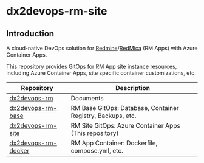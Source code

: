 # dx2devops-rm-site

## Introduction

A cloud-native DevOps solution for [Redmine][redmine]/[RedMica][redmica] (RM Apps) with Azure Container Apps.

This repository provides GitOps for RM App site instance resources, including Azure Container Apps, site specific container customizations, etc.

|Repository|Description|
|-|-|
|[dx2devops-rm]|Documents|
|[dx2devops-rm-base]|RM Base GitOps: Database, Container Registry, Backups, etc.|
|[dx2devops-rm-site]|RM Site GitOps: Azure Container Apps (This repository)|
|[dx2devops-rm-docker]|RM App Container: Dockerfile, compose.yml, etc.|

[redmine]: https://github.com/redmine/redmine
[redmica]: https://github.com/redmica/redmica
[dx2devops-rm]: https://github.com/yaegashi/dx2devops-rm
[dx2devops-rm-base]: https://github.com/yaegashi/dx2devops-rm-base
[dx2devops-rm-site]: https://github.com/yaegashi/dx2devops-rm-site
[dx2devops-rm-docker]: https://github.com/yaegashi/dx2devops-rm-docker

